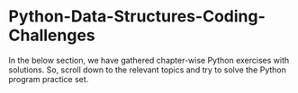 # Python-Data-Structures-Coding-Challenges
In the below section, we have gathered chapter-wise Python exercises with solutions. So, scroll down to the relevant topics and try to solve the Python program practice set.
